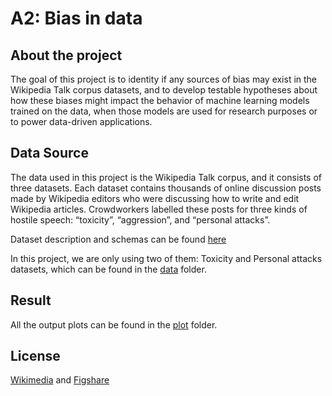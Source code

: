 # A2: Bias in data

## About the project
The goal of this project is to identity if any sources of bias may exist in the Wikipedia Talk corpus datasets, and to develop testable hypotheses about how these biases might impact the behavior of machine learning models trained on the data, when those models are used for research purposes or to power data-driven applications. 

## Data Source
The data used in this project is the Wikipedia Talk corpus, and it consists of three datasets. Each dataset contains thousands of online discussion posts made by Wikipedia editors who were discussing how to write and edit Wikipedia articles. Crowdworkers labelled these posts for three kinds of hostile speech: “toxicity”, “aggression”, and “personal attacks”. 

Dataset description and schemas can be found [here](https://meta.wikimedia.org/wiki/Research:Detox/Data_Release)

In this project, we are only using two of them: Toxicity and Personal attacks datasets, which can be found in the [data](https://github.com/Shuya-Ma/data-512/tree/main/data-512-a2/data) folder.

## Result

All the output plots can be found in the [plot](https://github.com/Shuya-Ma/data-512/tree/main/data-512-a2/plot) folder.

## License
[Wikimedia](https://meta.wikimedia.org/wiki/Research:Detox/Data_Release#Personal_Attacks) and [Figshare](https://figshare.com/articles/Wikipedia_Talk_Labels_Personal_Attacks/4054689)